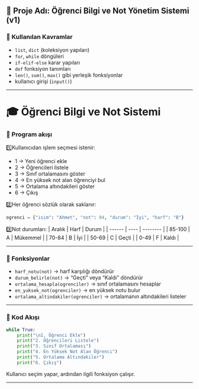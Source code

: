 ## 🧭 Proje Adı: **Öğrenci Bilgi ve Not Yönetim Sistemi (v1)**

### 🎯 Kullanılan Kavramlar

* `list`, `dict` (koleksiyon yapıları)
* `for`, `while` döngüleri
* `if-elif-else` karar yapıları
* `def` fonksiyon tanımları
* `len()`, `sum()`, `max()` gibi yerleşik fonksiyonlar
* kullanıcı girişi (`input()`)

---

# 🎓 Öğrenci Bilgi ve Not Sistemi 

### 🔹 Program akışı 
1️⃣Kullanıcıdan işlem seçmesi istenir:
  - 1 → Yeni öğrenci ekle
  - 2 → Öğrencileri listele
  - 3 → Sınıf ortalamasını göster
  - 4 → En yüksek not alan öğrenciyi bul
  - 5 → Ortalama altındakileri göster
  - 6 → Çıkış

2️⃣Her öğrenci sözlük olarak saklanır:
```python
ogrenci = {"isim": "Ahmet", "not": 84, "durum": "İyi", "harf": "B"}
````

3️⃣Not durumları:
| Aralık | Harf | Durum    |
| ------ | ---- | -------- |
| 85-100 | A    | Mükemmel |
| 70-84  | B    | İyi      |
| 50-69  | C    | Geçti    |
| 0-49   | F    | Kaldı    |

---

### 🔹 Fonksiyonlar

* `harf_notu(not)` → harf karşılığı döndürür
* `durum_belirle(not)` → “Geçti” veya “Kaldı” döndürür
* `ortalama_hesapla(ogrenciler)` → sınıf ortalamasını hesaplar
* `en_yuksek_not(ogrenciler)` → en yüksek notu bulur
* `ortalama_altindakiler(ogrenciler)` → ortalamanın altındakileri listeler

---

### 🔹 Kod Akışı

```python
while True:
    print("\n1. Öğrenci Ekle")
    print("2. Öğrencileri Listele")
    print("3. Sınıf Ortalaması")
    print("4. En Yüksek Not Alan Öğrenci")
    print("5. Ortalama Altındakiler")
    print("6. Çıkış")
```

Kullanıcı seçim yapar, ardından ilgili fonksiyon çalışır.

---




